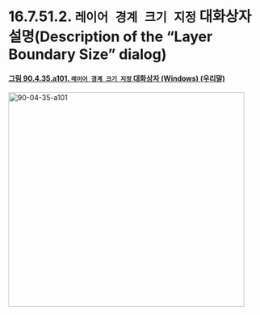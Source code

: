 # 16.7.51.2. `레이어 경계 크기 지정` 대화상자 설명(Description of the “Layer Boundary Size” dialog)

<a id="90-04-35-a101"></a>

#### [그림 90.4.35.a101. `레이어 경계 크기 지정` 대화상자 (Windows) (우리말)](./90-04-0035-set_layer_boundary_size.md#90-04-35-a101)
<img width="467" height="425" alt="90-04-35-a101" src="https://github.com/wonder13662/gimp/assets/15767104/e85a3f18-db98-44a4-9a2e-b1be86828c4d" />